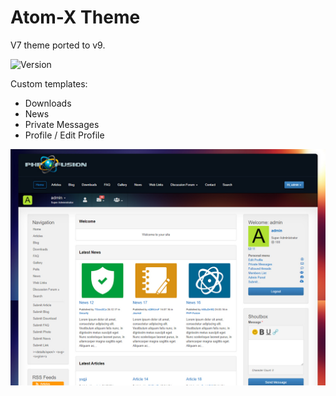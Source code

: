 # Atom-X Theme
V7 theme ported to v9.

![Version](https://img.shields.io/badge/Version-1.5-blue.svg)

Custom templates:
 - Downloads
 - News
 - Private Messages
 - Profile / Edit Profile

![Preview](screenshot.jpg)
